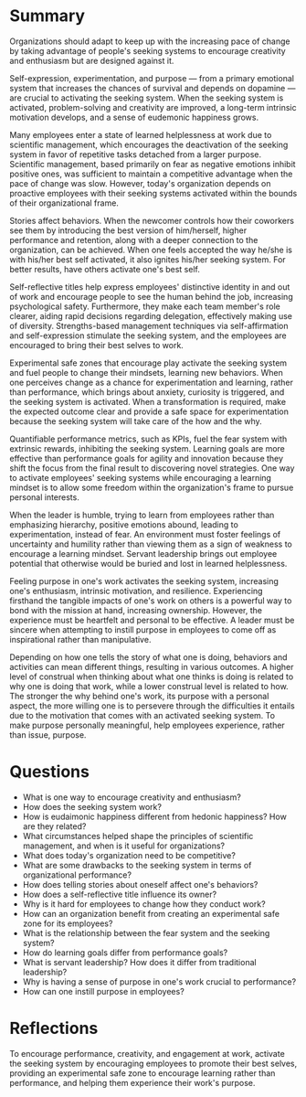 # Summary
Organizations should adapt to keep up with the increasing pace of change by taking advantage of people's seeking systems to encourage creativity and enthusiasm but are designed against it.

Self-expression, experimentation, and purpose — from a primary emotional system that increases the chances of survival and depends on dopamine — are crucial to activating the seeking system. When the seeking system is activated, problem-solving and creativity are improved, a long-term intrinsic motivation develops, and a sense of eudemonic happiness grows.

Many employees enter a state of learned helplessness at work due to scientific management, which encourages the deactivation of the seeking system in favor of repetitive tasks detached from a larger purpose.  Scientific management, based primarily on fear as negative emotions inhibit positive ones, was sufficient to maintain a competitive advantage when the pace of change was slow. However, today's organization depends on proactive employees with their seeking systems activated within the bounds of their organizational frame.

Stories affect behaviors. When the newcomer controls how their coworkers see them by introducing the best version of him/herself, higher performance and retention, along with a deeper connection to the organization, can be achieved. When one feels accepted the way he/she is with his/her best self activated, it also ignites his/her seeking system. For better results, have others activate one's best self.

Self-reflective titles help express employees' distinctive identity in and out of work and encourage people to see the human behind the job, increasing psychological safety. Furthermore, they make each team member's role clearer, aiding rapid decisions regarding delegation, effectively making use of diversity. Strengths-based management techniques via self-affirmation and self-expression stimulate the seeking system, and the employees are encouraged to bring their best selves to work.

Experimental safe zones that encourage play activate the seeking system and fuel people to change their mindsets, learning new behaviors. When one perceives change as a chance for experimentation and learning, rather than performance, which brings about anxiety, curiosity is triggered, and the seeking system is activated. When a transformation is required, make the expected outcome clear and provide a safe space for experimentation because the seeking system will take care of the how and the why.

Quantifiable performance metrics, such as KPIs, fuel the fear system with extrinsic rewards, inhibiting the seeking system. Learning goals are more effective than performance goals for agility and innovation because they shift the focus from the final result to discovering novel strategies. One way to activate employees' seeking systems while encouraging a learning mindset is to allow some freedom within the organization's frame to pursue personal interests.

When the leader is humble, trying to learn from employees rather than emphasizing hierarchy, positive emotions abound, leading to experimentation, instead of fear. An environment must foster feelings of uncertainty and humility rather than viewing them as a sign of weakness to encourage a learning mindset. Servant leadership brings out employee potential that otherwise would be buried and lost in learned helplessness.

Feeling purpose in one's work activates the seeking system, increasing one's enthusiasm, intrinsic motivation, and resilience. Experiencing firsthand the tangible impacts of one's work on others is a powerful way to bond with the mission at hand, increasing ownership. However, the experience must be heartfelt and personal to be effective. A leader must be sincere when attempting to instill purpose in employees to come off as inspirational rather than manipulative.

Depending on how one tells the story of what one is doing, behaviors and activities can mean different things, resulting in various outcomes. A higher level of construal when thinking about what one thinks is doing is related to why one is doing that work, while a lower construal level is related to how. The stronger the why behind one's work, its purpose with a personal aspect, the more willing one is to persevere through the difficulties it entails due to the motivation that comes with an activated seeking system. To make purpose personally meaningful, help employees experience, rather than issue, purpose.

# Questions
* What is one way to encourage creativity and enthusiasm?
* How does the seeking system work?
* How is eudaimonic happiness different from hedonic happiness? How are they related?
* What circumstances helped shape the principles of scientific management, and when is it useful for organizations?
* What does today's organization need to be competitive?
* What are some drawbacks to the seeking system in terms of organizational performance?
* How does telling stories about oneself affect one's behaviors?
* How does a self-reflective title influence its owner?
* Why is it hard for employees to change how they conduct work?
* How can an organization benefit from creating an experimental safe zone for its employees?
* What is the relationship between the fear system and the seeking system?
* How do learning goals differ from performance goals?
* What is servant leadership? How does it differ from traditional leadership?
* Why is having a sense of purpose in one's work crucial to performance?
* How can one instill purpose in employees?

# Reflections
To encourage performance, creativity, and engagement at work, activate the seeking system by encouraging employees to promote their best selves, providing an experimental safe zone to encourage learning rather than performance, and helping them experience their work's purpose.
